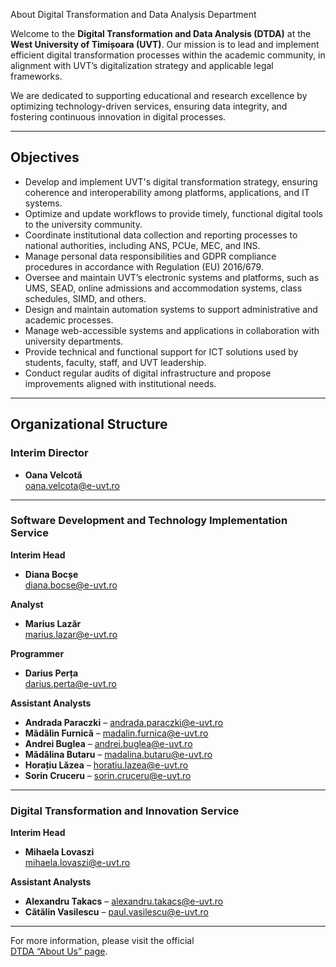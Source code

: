 About Digital Transformation and Data Analysis Department

Welcome to the **Digital Transformation and Data Analysis (DTDA)** at the **West University of Timișoara (UVT)**. Our mission is to lead and implement efficient digital transformation processes within the academic community, in alignment with UVT’s digitalization strategy and applicable legal frameworks.

We are dedicated to supporting educational and research excellence by optimizing technology-driven services, ensuring data integrity, and fostering continuous innovation in digital processes.

---

## Objectives

- Develop and implement UVT's digital transformation strategy, ensuring coherence and interoperability among platforms, applications, and IT systems.
- Optimize and update workflows to provide timely, functional digital tools to the university community.
- Coordinate institutional data collection and reporting processes to national authorities, including ANS, PCUe, MEC, and INS.
- Manage personal data responsibilities and GDPR compliance procedures in accordance with Regulation (EU) 2016/679.
- Oversee and maintain UVT’s electronic systems and platforms, such as UMS, SEAD, online admissions and accommodation systems, class schedules, SIMD, and others.
- Design and maintain automation systems to support administrative and academic processes.
- Manage web-accessible systems and applications in collaboration with university departments.
- Provide technical and functional support for ICT solutions used by students, faculty, staff, and UVT leadership.
- Conduct regular audits of digital infrastructure and propose improvements aligned with institutional needs.

---

## Organizational Structure

### Interim Director

- **Oana Velcotă**  
  [oana.velcota@e-uvt.ro](mailto:oana.velcota@e-uvt.ro)

---

### Software Development and Technology Implementation Service

**Interim Head**  
- **Diana Bocșe**  
  [diana.bocse@e-uvt.ro](mailto:diana.bocse@e-uvt.ro)

**Analyst**  
- **Marius Lazăr**  
  [marius.lazar@e-uvt.ro](mailto:marius.lazar@e-uvt.ro)

**Programmer**  
- **Darius Perța**  
  [darius.perta@e-uvt.ro](mailto:darius.perta@e-uvt.ro)

**Assistant Analysts**  
- **Andrada Paraczki** – [andrada.paraczki@e-uvt.ro](mailto:andrada.paraczki@e-uvt.ro)  
- **Mădălin Furnică** – [madalin.furnica@e-uvt.ro](mailto:madalin.furnica@e-uvt.ro)  
- **Andrei Buglea** – [andrei.buglea@e-uvt.ro](mailto:andrei.buglea@e-uvt.ro)  
- **Mădălina Butaru** – [madalina.butaru@e-uvt.ro](mailto:madalina.butaru@e-uvt.ro)  
- **Horațiu Lăzea** – [horatiu.lazea@e-uvt.ro](mailto:horatiu.lazea@e-uvt.ro)  
- **Sorin Cruceru** – [sorin.cruceru@e-uvt.ro](mailto:sorin.cruceru@e-uvt.ro)

---

### Digital Transformation and Innovation Service

**Interim Head**  
- **Mihaela Lovaszi**  
  [mihaela.lovaszi@e-uvt.ro](mailto:mihaela.lovaszi@e-uvt.ro)

**Assistant Analysts**  
- **Alexandru Takacs** – [alexandru.takacs@e-uvt.ro](mailto:alexandru.takacs@e-uvt.ro)  
- **Cătălin Vasilescu** – [paul.vasilescu@e-uvt.ro](mailto:paul.vasilescu@e-uvt.ro)

---

For more information, please visit the official  
[DTDA “About Us” page](https://digital.uvt.ro/despre-noi/).
